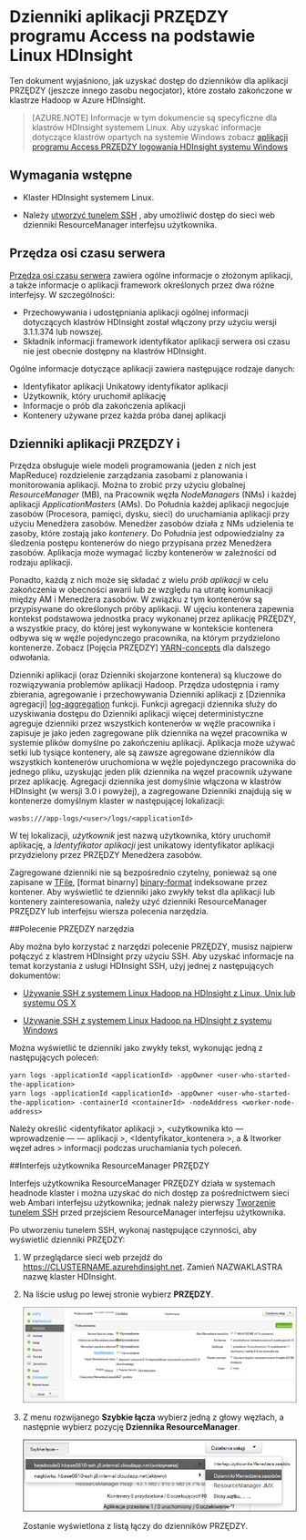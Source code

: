 <properties
    pageTitle="Dzienniki aplikacji PRZĘDZY Hadoop programu Access na podstawie Linux HDInsight | Microsoft Azure"
    description="Dowiedz się, jak uzyskać dostęp do PRZĘDZY Dzienniki aplikacji w klastrze systemem Linux HDInsight (Hadoop) za pomocą wiersza polecenia i przeglądarki sieci web."
    services="hdinsight"
    documentationCenter=""
    tags="azure-portal"
    authors="Blackmist" 
    manager="jhubbard"
    editor="cgronlun"/>

<tags
    ms.service="hdinsight"
    ms.workload="big-data"
    ms.tgt_pltfrm="na"
    ms.devlang="na"
    ms.topic="article"
    ms.date="10/21/2016"
    ms.author="larryfr"/>

# <a name="access-yarn-application-logs-on-linux-based-hdinsight"></a>Dzienniki aplikacji PRZĘDZY programu Access na podstawie Linux HDInsight 

Ten dokument wyjaśniono, jak uzyskać dostęp do dzienników dla aplikacji PRZĘDZY (jeszcze innego zasobu negocjator), które zostało zakończone w klastrze Hadoop w Azure HDInsight.

> [AZURE.NOTE] Informacje w tym dokumencie są specyficzne dla klastrów HDInsight systemem Linux. Aby uzyskać informacje dotyczące klastrów opartych na systemie Windows zobacz [aplikacji programu Access PRZĘDZY logowania HDInsight systemu Windows](hdinsight-hadoop-access-yarn-app-logs.md)

## <a name="prerequisites"></a>Wymagania wstępne

* Klaster HDInsight systemem Linux.

* Należy [utworzyć tunelem SSH](hdinsight-linux-ambari-ssh-tunnel.md) , aby umożliwić dostęp do sieci web dzienniki ResourceManager interfejsu użytkownika.

## <a name="YARNTimelineServer"></a>Przędza osi czasu serwera

[Przędza osi czasu serwera](http://hadoop.apache.org/docs/r2.4.0/hadoop-yarn/hadoop-yarn-site/TimelineServer.html) zawiera ogólne informacje o złożonym aplikacji, a także informacje o aplikacji framework określonych przez dwa różne interfejsy. W szczególności:

* Przechowywania i udostępniania aplikacji ogólnej informacji dotyczących klastrów HDInsight został włączony przy użyciu wersji 3.1.1.374 lub nowszej.
* Składnik informacji framework identyfikator aplikacji serwera osi czasu nie jest obecnie dostępny na klastrów HDInsight.

Ogólne informacje dotyczące aplikacji zawiera następujące rodzaje danych:

* Identyfikator aplikacji Unikatowy identyfikator aplikacji
* Użytkownik, który uruchomił aplikację
* Informacje o prób dla zakończenia aplikacji
* Kontenery używane przez każda próba danej aplikacji

## <a name="YARNAppsAndLogs"></a>Dzienniki aplikacji PRZĘDZY i

Przędza obsługuje wiele modeli programowania (jeden z nich jest MapReduce) rozdzielenie zarządzania zasobami z planowania i monitorowania aplikacji. Można to zrobić przy użyciu globalnej *ResourceManager* (MB), na Pracownik węzła *NodeManagers* (NMs) i każdej aplikacji *ApplicationMasters* (AMs). Do Południa każdej aplikacji negocjuje zasobów (Procesora, pamięci, dysku, sieci) do uruchamiania aplikacji przy użyciu Menedżera zasobów. Menedżer zasobów działa z NMs udzielenia te zasoby, które zostają jako *kontenery*. Do Południa jest odpowiedzialny za śledzenia postępu kontenerów do niego przypisana przez Menedżera zasobów. Aplikacja może wymagać liczby kontenerów w zależności od rodzaju aplikacji.

Ponadto, każdą z nich może się składać z wielu *prób aplikacji* w celu zakończenia w obecności awarii lub ze względu na utratę komunikacji między AM i Menedżera zasobów. W związku z tym kontenerów są przypisywane do określonych próby aplikacji. W ujęciu kontenera zapewnia kontekst podstawowa jednostka pracy wykonanej przez aplikację PRZĘDZY, a wszystkie pracy, do której jest wykonywane w kontekście kontenera odbywa się w węźle pojedynczego pracownika, na którym przydzielono kontenerze. Zobacz [Pojęcia PRZĘDZY] [ YARN-concepts] dla dalszego odwołania.

Dzienniki aplikacji (oraz Dzienniki skojarzone kontenera) są kluczowe do rozwiązywania problemów aplikacji Hadoop. Przędza udostępnia i ramy zbierania, agregowanie i przechowywania Dzienniki aplikacji z [Dziennika agregacji] [ log-aggregation] funkcji. Funkcji agregacji dziennika służy do uzyskiwania dostępu do Dzienniki aplikacji więcej deterministyczne agreguje dzienniki przez wszystkich kontenerów w węźle pracownika i zapisuje je jako jeden zagregowane plik dziennika na węzeł pracownika w systemie plików domyślne po zakończeniu aplikacji. Aplikacja może używać setki lub tysiące kontenery, ale są zawsze agregowane dzienników dla wszystkich kontenerów uruchomiona w węźle pojedynczego pracownika do jednego pliku, uzyskując jeden plik dziennika na węzeł pracownik używane przez aplikację. Agregacji dziennika jest domyślnie włączona w klastrów HDInsight (w wersji 3.0 i powyżej), a zagregowane Dzienniki znajdują się w kontenerze domyślnym klaster w następującej lokalizacji:

    wasbs:///app-logs/<user>/logs/<applicationId>

W tej lokalizacji, *użytkownik* jest nazwą użytkownika, który uruchomił aplikację, a *Identyfikator aplikacji* jest unikatowy identyfikator aplikacji przydzielony przez PRZĘDZY Menedżera zasobów.

Zagregowane dzienniki nie są bezpośrednio czytelny, ponieważ są one zapisane w [TFile][T-file], [format binarny] [ binary-format] indeksowane przez kontener. Aby wyświetlić te dzienniki jako zwykły tekst dla aplikacji lub kontenery zainteresowania, należy użyć dzienniki ResourceManager PRZĘDZY lub interfejsu wiersza polecenia narzędzia. 

##<a name="yarn-cli-tools"></a>Polecenie PRZĘDZY narzędzia

Aby można było korzystać z narzędzi polecenie PRZĘDZY, musisz najpierw połączyć z klastrem HDInsight przy użyciu SSH. Aby uzyskać informacje na temat korzystania z usługi HDInsight SSH, użyj jednej z następujących dokumentów:

- [Używanie SSH z systemem Linux Hadoop na HDInsight z Linux, Unix lub systemu OS X](hdinsight-hadoop-linux-use-ssh-unix.md)

- [Używanie SSH z systemem Linux Hadoop na HDInsight z systemu Windows](hdinsight-hadoop-linux-use-ssh-windows.md)
    
Można wyświetlić te dzienniki jako zwykły tekst, wykonując jedną z następujących poleceń:

    yarn logs -applicationId <applicationId> -appOwner <user-who-started-the-application>
    yarn logs -applicationId <applicationId> -appOwner <user-who-started-the-application> -containerId <containerId> -nodeAddress <worker-node-address>
    
Należy określić &lt;identyfikator aplikacji >, &lt;użytkownika kto — wprowadzenie — — aplikacji >, &lt;Identyfikator_kontenera >, a & ltworker węzeł adres > informacji podczas uruchamiania tych poleceń.

##<a name="yarn-resourcemanager-ui"></a>Interfejs użytkownika ResourceManager PRZĘDZY

Interfejs użytkownika ResourceManager PRZĘDZY działa w systemach headnode klaster i można uzyskać do nich dostęp za pośrednictwem sieci web Ambari interfejsu użytkownika; jednak należy pierwszy [Tworzenie tunelem SSH](hdinsight-linux-ambari-ssh-tunnel.md) przed przejściem ResourceManager interfejsu użytkownika.

Po utworzeniu tunelem SSH, wykonaj następujące czynności, aby wyświetlić dzienniki PRZĘDZY:

1. W przeglądarce sieci web przejdź do https://CLUSTERNAME.azurehdinsight.net. Zamień NAZWAKLASTRA nazwę klaster HDInsight.

2. Na liście usług po lewej stronie wybierz __PRZĘDZY__.

    ![Wybranej usługi przędzy](./media/hdinsight-hadoop-access-yarn-app-logs-linux/yarnservice.png)

3. Z menu rozwijanego __Szybkie łącza__ wybierz jedną z głowy węzłach, a następnie wybierz pozycję __Dziennika ResourceManager__.

    ![Szybkie linnks przędzy](./media/hdinsight-hadoop-access-yarn-app-logs-linux/yarnquicklinks.png)
    
    Zostanie wyświetlona z listą łączy do dzienników PRZĘDZY.

[YARN-timeline-server]:http://hadoop.apache.org/docs/r2.4.0/hadoop-yarn/hadoop-yarn-site/TimelineServer.html
[log-aggregation]:http://hortonworks.com/blog/simplifying-user-logs-management-and-access-in-yarn/
[T-file]:https://issues.apache.org/jira/secure/attachment/12396286/TFile%20Specification%2020081217.pdf
[binary-format]:https://issues.apache.org/jira/browse/HADOOP-3315
[YARN-concepts]:http://hortonworks.com/blog/apache-hadoop-yarn-concepts-and-applications/
